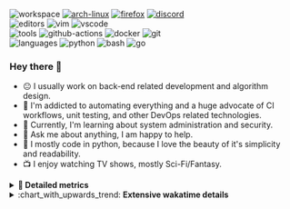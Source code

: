 ![workspace](https://img.shields.io/static/v1?label=&message=workspace:&color=555&style=flat-square)
[![arch-linux](https://img.shields.io/static/v1?logo=arch-linux&label=&message=Arch%20Linux&color=111&logoColor=AAA&style=flat-square)](https://archlinux.org)
[![firefox](https://img.shields.io/static/v1?logo=firefox-browser&label=&message=Firefox&color=111&logoColor=AAA&style=flat-square)](https://mozilla.org/en-US/firefox/)
[![discord](https://img.shields.io/static/v1?logo=discord&label=&message=Discord&color=111&logoColor=AAA&style=flat-square)](https://discord.gg/B8rf3xxgbJ)
<br>
![editors](https://img.shields.io/static/v1?label=&message=editors:&color=555&style=flat-square)
![vim](https://img.shields.io/static/v1?logo=vim&label=&message=vim&color=111&logoColor=AAA&style=flat-square)
![vscode](https://img.shields.io/static/v1?logo=visual-studio-code&label=&message=vscode&color=111&logoColor=AAA&style=flat-square)
<br>
![tools](https://img.shields.io/static/v1?label=&message=tools:&color=555&style=flat-square)
![github-actions](https://img.shields.io/static/v1?logo=github-actions&label=&message=github%20actions&color=111&logoColor=AAA&style=flat-square)
![docker](https://img.shields.io/static/v1?logo=docker&label=&message=docker&color=111&logoColor=AAA&style=flat-square)
![git](https://img.shields.io/static/v1?logo=git&label=&message=git&color=111&logoColor=AAA&style=flat-square)
<br>
![languages](https://img.shields.io/static/v1?label=&message=languages:&color=555&style=flat-square)
![python](https://img.shields.io/static/v1?logo=python&label=&message=python&color=111&logoColor=AAA&style=flat-square&link=)
![bash](https://img.shields.io/static/v1?logo=gnu-bash&label=&message=bash&color=111&logoColor=AAA&style=flat-square)
![go](https://img.shields.io/static/v1?logo=rust&label=&message=rust&color=111&logoColor=AAA&style=flat-square)

<!-- Load profile visitor count, but don't display it, keep it as a private stat, no need to show off (888)-->
[](https://visitor-badge.glitch.me/badge?page_id=ItsDrike.ItsDrike)

### Hey there 👋

- :neutral_face: I usually work on back-end related development and algorithm design.
- :man: I'm addicted to automating everything and a huge advocate of CI workflows, unit testing, and other DevOps related technologies.
- :seedling: Currently, I'm learning about system administration and security.
- :speech_balloon: Ask me about anything, I am happy to help.
- :snake: I mostly code in python, because I love the beauty of it's simplicity and readability.
- :tv: I enjoy watching TV shows, mostly Sci-Fi/Fantasy.

<details>
 <summary> <b>📌 Detailed metrics</b></summary>
 
 <table>
  <tr>
    <th>🙋 Profile Details</th>
    <th>🧮 Repositories traffic</th>
  </tr>
  <tr>
   <td>
     <img alt="" width="400" src="https://github.com/ItsDrike/ItsDrike/blob/master/metrics/profile.svg">
   </td>
   <td>
     <img alt="" width="400" src="https://github.com/ItsDrike/ItsDrike/blob/master/metrics/repositories.svg">
   </td>
  </tr>
  <tr>
    <th>📅 Isometric commit calendar</th>
    <th>🈷️ Most used languages</th>
  </tr>
  <tr>
    <td align="center">
      <img alt="" width="400" src="https://github.com/ItsDrike/ItsDrike/blob/master/metrics/isocalendar.svg">
    </td>
    <td>
      <img alt="" width="400" src="https://github.com/ItsDrike/ItsDrike/blob/master/metrics/languages.svg">
    </td>
  </tr>
  <tr>
   <th>♐ Code snippet of the day</th>
   <th>🌟 Recently starred repositories</th>
  </tr>
  <tr>
   <td align="center">
    <img alt="" width="400" src="https://github.com/ItsDrike/ItsDrike/blob/master/metrics/code_snippet.svg">
   </td>
   <td align="center">
    <img alt="" width="400" src="https://github.com/ItsDrike/ItsDrike/blob/master/metrics/starred_repos.svg">
   </td>
  </tr>
  <tr>
    <th>💡 Coding habits</th>
    <th>⏰ WakaTime plugin</th>
  </tr>
  <tr>
   <td align="center">
    <img alt="" width="400" src="https://github.com/ItsDrike/ItsDrike/blob/master/metrics/habits.svg">
   </td>
   <td align="center">
     <img alt="" width="400" src="https://github.com/ItsDrike/ItsDrike/blob/master/metrics/wakatime.svg">
   </td>
  </tr>
 </table>
</details>

<details>
 <summary>:chart_with_upwards_trend: <b>Extensive wakatime details</b></summary>
 
<!--START_SECTION:waka-->
![Code Time](http://img.shields.io/badge/Code%20Time-2%2C436%20hrs%2019%20mins-blue)

**I'm a Night 🦉** 

```text
🌞 Morning    92 commits     ██░░░░░░░░░░░░░░░░░░░░░░░   8.11% 
🌆 Daytime    399 commits    ████████░░░░░░░░░░░░░░░░░   35.15% 
🌃 Evening    438 commits    █████████░░░░░░░░░░░░░░░░   38.59% 
🌙 Night      206 commits    ████░░░░░░░░░░░░░░░░░░░░░   18.15%

```
📅 **I'm Most Productive on Sunday** 

```text
Monday       180 commits    ████░░░░░░░░░░░░░░░░░░░░░   15.86% 
Tuesday      153 commits    ███░░░░░░░░░░░░░░░░░░░░░░   13.48% 
Wednesday    164 commits    ███░░░░░░░░░░░░░░░░░░░░░░   14.45% 
Thursday     108 commits    ██░░░░░░░░░░░░░░░░░░░░░░░   9.52% 
Friday       105 commits    ██░░░░░░░░░░░░░░░░░░░░░░░   9.25% 
Saturday     203 commits    ████░░░░░░░░░░░░░░░░░░░░░   17.89% 
Sunday       222 commits    █████░░░░░░░░░░░░░░░░░░░░   19.56%

```


📊 **This Week I Spent My Time On** 

```text
💬 Programming Languages: 
Rust                     14 hrs 16 mins      ██████████████████░░░░░░░   73.56% 
Python                   1 hr 39 mins        ██░░░░░░░░░░░░░░░░░░░░░░░   8.54% 
TOML                     1 hr 1 min          █░░░░░░░░░░░░░░░░░░░░░░░░   5.31% 
Other                    40 mins             ░░░░░░░░░░░░░░░░░░░░░░░░░   3.45% 
Text                     26 mins             ░░░░░░░░░░░░░░░░░░░░░░░░░   2.29%

🔥 Editors: 
Neovim                   19 hrs 24 mins      █████████████████████████   100.0%

💻 Operating System: 
Linux                    19 hrs 24 mins      █████████████████████████   100.0%

```

**I Mostly Code in Python** 

```text
Python                   30 repos            ████████████████████░░░░░   83.33% 
Shell                    1 repo              ░░░░░░░░░░░░░░░░░░░░░░░░░   2.78% 
HTML                     1 repo              ░░░░░░░░░░░░░░░░░░░░░░░░░   2.78% 
C                        1 repo              ░░░░░░░░░░░░░░░░░░░░░░░░░   2.78% 
C#                       1 repo              ░░░░░░░░░░░░░░░░░░░░░░░░░   2.78%

```



 Last Updated on 25/08/2022 02:30:04 UTC
<!--END_SECTION:waka-->

</details>
